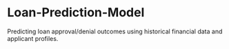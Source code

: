 # Loan-Prediction-Model
Predicting loan approval/denial outcomes using historical financial data and applicant profiles.
